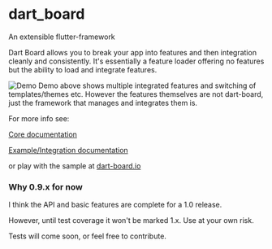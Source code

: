 # dart_board
An extensible flutter-framework

Dart Board allows you to break your app into features and then integration cleanly and consistently. It's essentially a feature loader offering no features but the ability to load and integrate features.


![Demo](https://media3.giphy.com/media/Yo9eqMoEBYB1S45A92/giphy.gif)
Demo above shows multiple integrated features and switching of templates/themes etc. However the features themselves are not dart-board, just the framework that manages and integrates them is.


For more info see:


[Core documentation](dart_board_core/README.md)

[Example/Integration documentation](example/README.md)


or play with the sample at [dart-board.io](https://dart-board.io)



### Why 0.9.x for now

I think the API and basic features are complete for a 1.0 release.

However, until test coverage it won't be marked 1.x. Use at your own risk.

Tests will come soon, or feel free to contribute.
